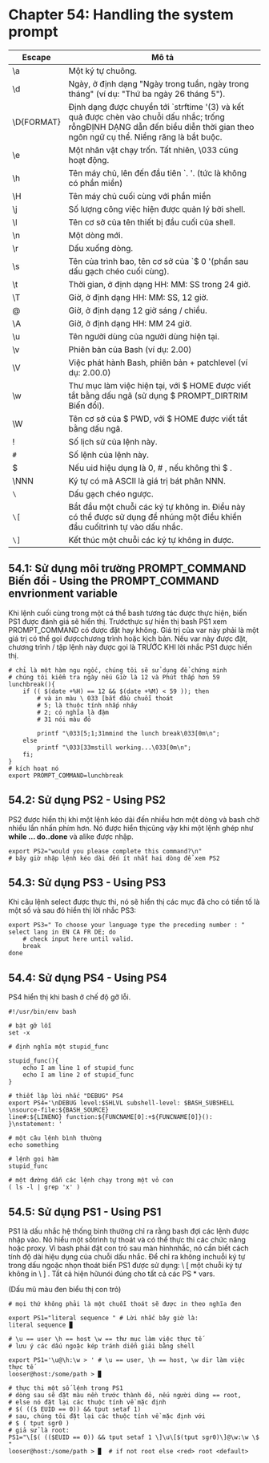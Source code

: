 # Chapter 54: Handling the system prompt

|Escape|Mô tả|
|---|---|
\a|Một ký tự chuông.
\d|Ngày, ở định dạng "Ngày trong tuần, ngày trong tháng" (ví dụ: "Thứ ba ngày 26 tháng 5").
\D{FORMAT}|Định dạng được chuyển tới `strftime '(3) và kết quả được chèn vào chuỗi dấu nhắc; trống rỗngĐỊNH DẠNG dẫn đến biểu diễn thời gian theo ngôn ngữ cụ thể. Niềng răng là bắt buộc.
\e|Một nhân vật chạy trốn. Tất nhiên, \033 cũng hoạt động.
\h|Tên máy chủ, lên đến đầu tiên `. '. (tức là không có phần miền)
\H|Tên máy chủ cuối cùng với phần miền
\j|Số lượng công việc hiện được quản lý bởi shell.
\l|Tên cơ sở của tên thiết bị đầu cuối của shell.
\n|Một dòng mới.
\r|Dấu xuống dòng.
\s|Tên của trình bao, tên cơ sở của `$ 0 '(phần sau dấu gạch chéo cuối cùng).
\t|Thời gian, ở định dạng HH: MM: SS trong 24 giờ.
\T|Giờ, ở định dạng HH: MM: SS, 12 giờ.
@|Giờ, ở định dạng 12 giờ sáng / chiều.
\A|Giờ, ở định dạng HH: MM 24 giờ.
\u|Tên người dùng của người dùng hiện tại.
\v|Phiên bản của Bash (ví dụ: 2.00)
\V|Việc phát hành Bash, phiên bản + patchlevel (ví dụ: 2.00.0)
\w|Thư mục làm việc hiện tại, với $ HOME được viết tắt bằng dấu ngã (sử dụng $ PROMPT_DIRTRIM Biến đổi).
\W|Tên cơ sở của $ PWD, với $ HOME được viết tắt bằng dấu ngã.
!|Số lịch sử của lệnh này.
`#`|Số lệnh của lệnh này.
$|Nếu uid hiệu dụng là 0, # , nếu không thì $ .
\NNN|Ký tự có mã ASCII là giá trị bát phân NNN.
`\`|Dấu gạch chéo ngược.
`\[`|Bắt đầu một chuỗi các ký tự không in. Điều này có thể được sử dụng để nhúng một điều khiển đầu cuốitrình tự vào dấu nhắc.
`\]`|Kết thúc một chuỗi các ký tự không in được.

## 54.1: Sử dụng môi trường PROMPT_COMMAND Biến đổi - Using the PROMPT_COMMAND envrionment variable

Khi lệnh cuối cùng trong một cá thể bash tương tác được thực hiện, biến PS1 được đánh giá sẽ hiển thị. Trướcthực sự hiển thị bash PS1 xem PROMPT_COMMAND có được đặt hay không. Giá trị của var này phải là một giá trị có thể gọi đượcchương trình hoặc kịch bản. Nếu var này được đặt, chương trình / tập lệnh này được gọi là TRƯỚC KHI lời nhắc PS1 được hiển thị.

```
# chỉ là một hàm ngu ngốc, chúng tôi sẽ sử dụng để chứng minh
# chúng tôi kiểm tra ngày nếu Giờ là 12 và Phút thấp hơn 59
lunchbreak(){
    if (( $(date +%H) == 12 && $(date +%M) < 59 )); then
        # và in màu \ 033 [bắt đầu chuỗi thoát
        # 5; là thuộc tính nhấp nháy
        # 2; có nghĩa là đậm
        # 31 nói màu đỏ

        printf "\033[5;1;31mmind the lunch break\033[0m\n";
    else
        printf "\033[33mstill working...\033[0m\n";
    fi;
}
# kích hoạt nó
export PROMPT_COMMAND=lunchbreak
```

## 54.2: Sử dụng PS2 -  Using PS2

PS2 được hiển thị khi một lệnh kéo dài đến nhiều hơn một dòng và bash chờ nhiều lần nhấn phím hơn. Nó được hiển thịcũng vậy khi một lệnh ghép như **while ... do..done** và alike được nhập.

```
export PS2="would you please complete this command?\n"
# bây giờ nhập lệnh kéo dài đến ít nhất hai dòng để xem PS2
```

## 54.3: Sử dụng PS3 - Using PS3

Khi câu lệnh select được thực thi, nó sẽ hiển thị các mục đã cho có tiền tố là một số và sau đó hiển thị lời nhắc PS3:

```
export PS3=" To choose your language type the preceding number : "
select lang in EN CA FR DE; do
    # check input here until valid.
    break
done
```

## 54.4: Sử dụng PS4 - Using PS4
PS4 hiển thị khi bash ở chế độ gỡ lỗi.

```
#!/usr/bin/env bash

# bật gỡ lỗi
set -x

# định nghĩa một stupid_func

stupid_func(){
    echo I am line 1 of stupid_func
    echo I am line 2 of stupid_func
}

# thiết lập lời nhắc "DEBUG" PS4
export PS4='\nDEBUG level:$SHLVL subshell-level: $BASH_SUBSHELL \nsource-file:${BASH_SOURCE}
line#:${LINENO} function:${FUNCNAME[0]:+${FUNCNAME[0]}(): }\nstatement: '

# một câu lệnh bình thường
echo something

# lệnh gọi hàm
stupid_func

# một đường dẫn các lệnh chạy trong một vỏ con
( ls -l | grep 'x' )
```

## 54.5: Sử dụng PS1 - Using PS1

PS1 là dấu nhắc hệ thống bình thường chỉ ra rằng bash đợi các lệnh được nhập vào. Nó hiểu một sốtrình tự thoát và có thể thực thi các chức năng hoặc proxy. Vì bash phải đặt con trỏ sau màn hìnhnhắc, nó cần biết cách tính độ dài hiệu dụng của chuỗi dấu nhắc. Để chỉ ra không inchuỗi ký tự trong dấu ngoặc nhọn thoát biến PS1 được sử dụng: \ [ một chuỗi ký tự không in \ ] . Tất cả hiện hữunói đúng cho tất cả các PS * vars.

(Dấu mũ màu đen biểu thị con trỏ)

```
# mọi thứ không phải là một chuỗi thoát sẽ được in theo nghĩa đen

export PS1="literal sequence " # Lời nhắc bây giờ là:
literal sequence ▉

# \u == user \h == host \w == thư mục làm việc thực tế
# lưu ý các dấu ngoặc kép tránh diễn giải bằng shell

export PS1='\u@\h:\w > ' # \u == user, \h == host, \w dir làm việc thực tế
looser@host:/some/path > ▉

# thực thi một số lệnh trong PS1
# dòng sau sẽ đặt màu nền trước thành đỏ, nếu người dùng == root,
# else nó đặt lại các thuộc tính về mặc định
# $( (($ EUID == 0)) && tput setaf 1)
# sau, chúng tôi đặt lại các thuộc tính về mặc định với
# $ ( tput sgr0 )
# giả sử là root:
PS1="\[$( (($EUID == 0)) && tput setaf 1 \]\u\[$(tput sgr0)\]@\w:\w \$ "
looser@host:/some/path > ▉  # if not root else <red> root <default> 
```